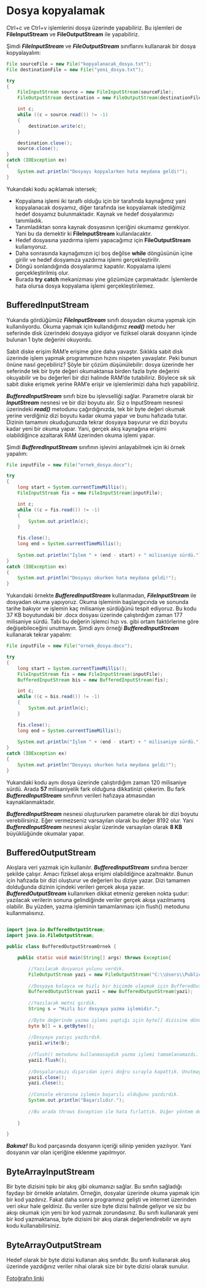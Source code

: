 # Dosya kopyalamak

Ctrl+c ve Ctrl+v işlemlerini dosya üzerinde yapabiliriz. Bu işlemleri de **FileInputStream** ve **FileOutputStream** ile yapabiliriz. 

Şimdi **_FileInputStream_** ve **_FileOutputStream_** sınıflarını kullanarak bir dosya kopyalayalım:

```java
File sourceFile = new File("kopyalanacak_dosya.txt");
File destinationFile = new File("yeni_dosya.txt");

try
{
	FileInputStream source = new FileInputStream(sourceFile);
	FileOutputStream destination = new FileOutputStream(destinationFile, false);

    int c;
	while ((c = source.read()) != -1)
	{
		destination.write(c);
	}	

    destination.close();
	source.close();
}
catch (IOException ex)
{
	System.out.println("Dosyayı kopyalarken hata meydana geldi!");
}
```
Yukarıdaki kodu açıklamak istersek;

- Kopyalama işlemi iki taraflı olduğu için bir tarafında kaynağımız yani kopyalanacak dosyamız, diğer tarafında ise kopyalamak istediğimiz hedef dosyamız bulunmaktadır. Kaynak ve hedef dosyalarımızı tanımladık. 
- Tanımladıktan sonra kaynak dosyasının içeriğini okumamız gerekiyor. Yani bu da demektir ki **FileInputStream** kullanılacaktır.
- Hedef dosyasına yazdırma işlemi yapacağımız için **FileOutputStream** kullanıyoruz.
- Daha sonrasında kaynağımızın içi boş değilse **while** döngüsünün içine girilir ve hedef dosyamıza yazdırma işlemi gerçekleştirilir.
- Döngü sonlandığında dosyalarımız kapatılır. Kopyalama işlemi gerçekleştirilmiş olur. 
- Burada **try** **catch** mekanizması yine gözümüze çarpmaktadır. İşlemlerde hata olursa dosya kopyalama işlemi gerçekleştirilemez.

## BufferedInputStream

Yukarıda gördüğümüz **_FileInputStream_** sınıfı dosyadan okuma yapmak için kullanılıyordu. Okuma yapmak için kullandığımız **_read()_** metodu her seferinde disk üzerindeki dosyaya gidiyor ve fiziksel olarak dosyanın içinde bulunan 1 byte değerini okuyordu.

Sabit diske erişim RAM’e erişime göre daha yavaştır. Sıklıkla sabit disk üzerinde işlem yapmak programımızın hızını nispeten yavaşlatır. Peki bunun önüne nasıl geçebiliriz? Şöyle bir çözüm düşünülebilir: dosya üzerinde her seferinde tek bir byte değeri okumaktansa birden fazla byte değerini okuyabilir ve bu değerleri bir dizi halinde RAM’de tutabiliriz. Böylece sık sık sabit diske erişmek yerine RAM’e erişir ve işlemlerimizi daha hızlı yapabiliriz.

**_BufferedInputStream_** sınıfı bize bu işlevselliği sağlar. Parametre olarak bir **_InputStream_** nesnesi ve bir dizi boyutu alır. Siz o InputStream nesnesi üzerindeki **_read()_** metodunu çağırdığınızda, tek bir byte değeri okumak yerine verdiğiniz dizi boyutu kadar okuma yapar ve bunu hafızada tutar. Dizinin tamamını okuduğunuzda tekrar dosyaya başvurur ve dizi boyutu kadar yeni bir okuma yapar. Yani, gerçek akış kaynağına erişimi olabildiğince azaltarak RAM üzerinden okuma işlemi yapar.

Şimdi **_BufferedInputStream_** sınıfının işlevini anlayabilmek için iki örnek yapalım:

```java
File inputFile = new File("ornek_dosya.docx");

try
{
	long start = System.currentTimeMillis();
	FileInputStream fis = new FileInputStream(inputFile);

    int c;
	while ((c = fis.read()) != -1)
	{
		System.out.println(c);
	}

    fis.close();
	long end = System.currentTimeMillis();
	
    System.out.println("İşlem " + (end - start) + " milisaniye sürdü.");
}
catch (IOException ex)
{
	System.out.println("Dosyayı okurken hata meydana geldi!");
}
```

Yukarıdaki örnekte **_BufferedInputStream_** kullanmadan, **_FileInputStream_** ile dosyadan okuma yapıyoruz. Okuma işleminin başlangıcında ve sonunda tarihe bakıyor ve işlemin kaç milisaniye sürdüğünü tespit ediyoruz. Bu kodu 37 KB boyutundaki bir .docx dosyası üzerinde çalıştırdığım zaman 177 milisaniye sürdü. Tabi bu değerin işlemci hızı vs. gibi ortam faktörlerine göre değişebileceğini unutmayın. Şimdi aynı örneği **_BufferedInputStream_** kullanarak tekrar yapalım:

```java
File inputFile = new File("ornek_dosya.docx");

try
{
	long start = System.currentTimeMillis();
	FileInputStream fis = new FileInputStream(inputFile);
	BufferedInputStream bis = new BufferedInputStream(fis);

    int c;
	while ((c = bis.read()) != -1)
	{
		System.out.println(c);
	}

    fis.close();
	long end = System.currentTimeMillis();
	
    System.out.println("İşlem " + (end - start) + " milisaniye sürdü.");
}
catch (IOException ex)
{
	System.out.println("Dosyayı okurken hata meydana geldi!");
}
```

Yukarıdaki kodu aynı dosya üzerinde çalıştırdığım zaman 120 milisaniye sürdü. Arada **57** milisaniyelik fark olduğuna dikkatinizi çekerim. Bu fark **_BufferedInputStream_** sınıfının verileri hafızaya atmasından kaynaklanmaktadır.

**_BufferedInputStream_** nesnesi oluştururken parametre olarak bir dizi boyutu verebilirsiniz. Eğer vermezseniz varsayılan olarak bu değer 8192 olur. Yani **_BufferedInputStream_** nesnesi akışlar üzerinde varsayılan olarak **8 KB** büyüklüğünde okumalar yapar.

## BufferedOutputStream

Akışlara veri yazmak için kullanılır. **_BufferedInputStream_** sınıfına benzer şekilde çalışır. Amacı fiziksel akışa erişimi olabildiğince azaltmaktır. Bunun için hafızada bir dizi oluşturur ve değerleri bu diziye yazar. Dizi tamamen dolduğunda dizinin içindeki verileri gerçek akışa yazar. **_BufferedOutputStream_** kullanırken dikkat etmeniz gereken nokta şudur: yazılacak verilerin sonuna gelindiğinde veriler gerçek akışa yazılmamış olabilir. Bu yüzden, yazma işleminin tamamlanması için flush() metodunu kullanmalısınız.


```java package example;

import java.io.BufferedOutputStream;
import java.io.FileOutputStream;

public class BufferedOutputStreamOrnek {

	public static void main(String[] args) throws Exception{

		//Yazılacak dosyanın yolunu verdik.
		FileOutputStream yazi = new FileOutputStream("C:\\Users\\Public\\Documents\\test.txt");
		
		//Dosyaya kolayca ve hızlı bir biçimde ulaşmak için BufferedOutputStream'i kullandık.
		BufferedOutputStream yazi1 = new BufferedOutputStream(yazi);
		
		//Yazılacak metni girdik.
		String s = "Hızlı bir dosyaya yazma işlemidir.";
		
		//Byte değerinde yazma işlemi yaptığı için byte[] dizisine dönüştürdük.
		byte b[] = s.getBytes();
	
		//Dosyaya yazıyı yazdırdık.
		yazi1.write(b);
		
		//flush() metodunu kullanmasaydık yazma işlemi tamamlanamazdı. flush() metodunu kullanmak zorundayız.
		yazi1.flush();
		
		//Dosyalarımızı dışarıdan içeri doğru sırayla kapattık. Unutmayın dosyaları kapatmalıyız!
		yazi1.close();
		yazi.close();
		
		//Console ekranına işlemin başarılı olduğunu yazdırdık.
		System.out.println("Başarılıdır.");
		
		//Bu arada throws Exception ile hata fırlattık. Diğer yöntem de try catch mekanizmasıydı.
		
	}

}
```
***Bakınız!*** Bu kod parçasında dosyanın içeriği silinip yeniden yazılıyor. Yani dosyanın var olan içeriğine eklenme yapılmıyor.

## ByteArrayInputStream

Bir byte dizisini tıpkı bir akış gibi okumanızı sağlar. Bu sınıfın sağladığı faydayı bir örnekle anlatalım. Örneğin, dosyalar üzerinde okuma yapmak için bir kod yazdınız. Fakat daha sonra programınız gelişti ve internet üzerinden veri okur hale geldiniz. Bu veriler size byte dizisi halinde geliyor ve siz bu akışı okumak için yeni bir kod yazmak zorundasınız. Bu sınıfı kullanarak yeni bir kod yazmaktansa, byte dizisini bir akış olarak değerlendirebilir ve aynı kodu kullanabilirsiniz.

## ByteArrayOutputStream

Hedef olarak bir byte dizisi kullanan akış sınıfıdır. Bu sınıfı kullanarak akış üzerinde yazdığınız veriler nihai olarak size bir byte dizisi olarak sunulur.


[Fotoğrafın linki](https://blog.ipswitch.com/hubfs/Imported_Blog_Media/automate-file-transfers-1024x512-1.jpg)
